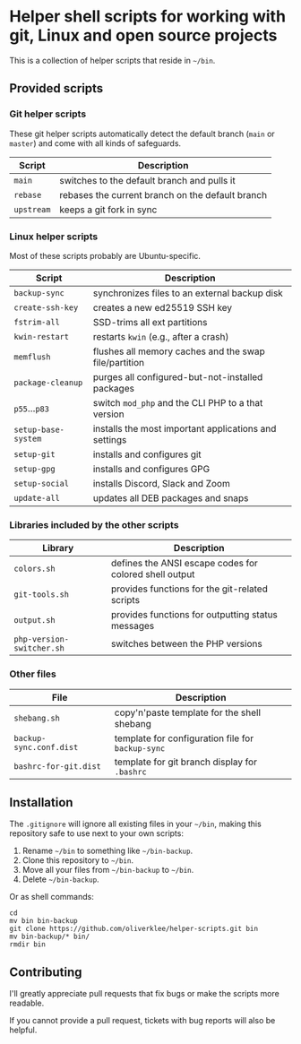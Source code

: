 # Helper shell scripts for working with git, Linux and open source projects

This is a collection of helper scripts that reside in `~/bin`.

## Provided scripts

### Git helper scripts

These git helper scripts automatically detect the default branch (`main` or `master`)
and come with all kinds of safeguards.

| Script            | Description                                        |
|-------------------|----------------------------------------------------|
| `main`            | switches to the default branch and pulls it        |
| `rebase`          | rebases the current branch on the default branch   |
| `upstream`        | keeps a git fork in sync                           |

### Linux helper scripts

Most of these scripts probably are Ubuntu-specific.

| Script              | Description                                           |
|---------------------|-------------------------------------------------------|
| `backup-sync`       | synchronizes files to an external backup disk         |
| `create-ssh-key`    | creates a new ed25519 SSH key                         |
| `fstrim-all`        | SSD-trims all ext partitions                          |
| `kwin-restart`      | restarts `kwin` (e.g., after a crash)                 |
| `memflush`          | flushes all memory caches and the swap file/partition |
| `package-cleanup`   | purges all configured-but-not-installed packages      |
| `p55`…`p83`         | switch `mod_php` and the CLI PHP to a that version    |
| `setup-base-system` | installs the most important applications and settings |
| `setup-git`         | installs and configures git                           |
| `setup-gpg`         | installs and configures GPG                           |
| `setup-social`      | installs Discord, Slack and Zoom                      |
| `update-all`        | updates all DEB packages and snaps                    |

### Libraries included by the other scripts

| Library                   | Description                                            |
|---------------------------|--------------------------------------------------------|
| `colors.sh`               | defines the ANSI escape codes for colored shell output | 
| `git-tools.sh`            | provides functions for the git-related scripts         |
| `output.sh`               | provides functions for outputting status messages      |
| `php-version-switcher.sh` | switches between the PHP versions                      |

### Other files

| File                    | Description                                       |
|-------------------------|---------------------------------------------------|
| `shebang.sh`            | copy'n'paste template for the shell shebang       |
| `backup-sync.conf.dist` | template for configuration file for `backup-sync` |
| `bashrc-for-git.dist`   | template for git branch display for `.bashrc`     |

## Installation

The `.gitignore` will ignore all existing files in your `~/bin`, making this
repository safe to use next to your own scripts:

1. Rename `~/bin` to something like `~/bin-backup`.
2. Clone this repository to `~/bin`.
3. Move all your files from `~/bin-backup` to `~/bin`.
4. Delete `~/bin-backup`.

Or as shell commands:

```shell
cd
mv bin bin-backup
git clone https://github.com/oliverklee/helper-scripts.git bin
mv bin-backup/* bin/
rmdir bin
```

## Contributing

I'll greatly appreciate pull requests that fix bugs or make the scripts more
readable.

If you cannot provide a pull request, tickets with bug reports will also be helpful.
